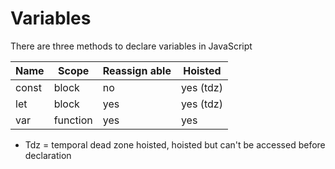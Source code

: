 # Variables

There are three methods to declare variables in JavaScript

| Name  | Scope    | Reassign able | Hoisted   |
| ----- | -------- | ------------- | --------- |
| const | block    | no            | yes (tdz) |
| let   | block    | yes           | yes (tdz) |
| var   | function | yes           | yes       |

- Tdz = temporal dead zone hoisted, hoisted but can't be accessed before declaration

```javascript

```
